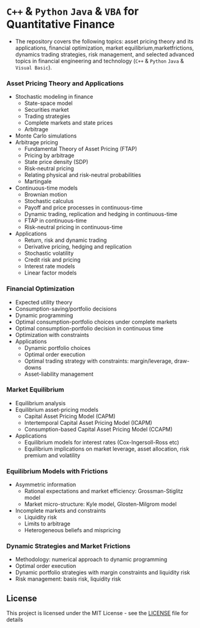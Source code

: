# `C++` & `Python` `Java` & `VBA` for Quantitative Finance

- The repository covers the following topics: asset pricing theory and its applications, financial optimization, market equilibrium,marketfrictions, dynamics trading strategies, risk management, and selected advanced topics in financial engineering and technology (`C++` & `Python` `Java` & `Visual Basic`).

### Asset Pricing Theory and Applications
-  Stochastic modeling in finance
    - State-space model
    - Securities market
    - Trading strategies
    - Complete markets and state prices
    - Arbitrage
- Monte Carlo simulations
- Arbitrage pricing
    - Fundamental Theory of Asset Pricing (FTAP)
    - Pricing by arbitrage
    - State price density (SDP)
    - Risk-neutral pricing
    - Relating physical and risk-neutral probabilities
    - Martingale
- Continuous-time models
    - Brownian motion
    - Stochastic calculus
    - Payoff and price processes in continuous-time
    - Dynamic trading, replication and hedging in continuous-time
    - FTAP in continuous-time
    - Risk-neutral pricing in continuous-time
- Applications
    - Return, risk and dynamic trading
    - Derivative pricing, hedging and replication
    - Stochastic volatility
    - Credit risk and pricing
    - Interest rate models
    - Linear factor models

### Financial Optimization
- Expected utility theory
- Consumption-saving/portfolio decisions
- Dynamic programming
- Optimal consumption-portfolio choices under complete markets
- Optimal consumption-portfolio decision in continuous time
- Optimization with constraints
- Applications
    - Dynamic portfolio choices
    - Optimal order execution
    - Optimal trading strategy with constraints: margin/leverage, draw-downs
    - Asset-liability management

### Market Equilibrium 
- Equilibrium analysis
- Equilibrium asset-pricing models
    - Capital Asset Pricing Model (CAPM)
    - Intertemporal Capital Asset Pricing Model (ICAPM)
    - Consumption-based Capital Asset Pricing Model (CCAPM)
- Applications
    - Equilibrium models for interest rates (Cox-Ingersoll-Ross etc)
    - Equilibrium implications on market leverage, asset allocation, risk premium and volatility

### Equilibrium Models with Frictions 
- Asymmetric information
    - Rational expectations and market efficiency: Grossman-Stiglitz model
    - Market micro-structure: Kyle model, Glosten-Milgrom model
- Incomplete markets and constraints
    - Liquidity risk
    - Limits to arbitrage
    - Heterogeneous beliefs and mispricing

### Dynamic Strategies and Market Frictions 
- Methodology: numerical approach to dynamic programming
- Optimal order execution
- Dynamic portfolio strategies with margin constraints and liquidity risk
- Risk management: basis risk, liquidity risk

## License
This project is licensed under the MIT License - see the [LICENSE](LICENSE) file for details
